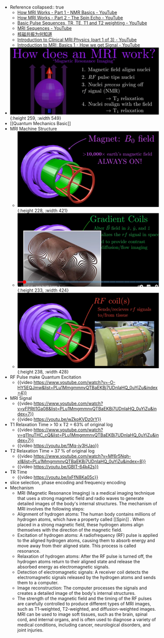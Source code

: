 - Reference
  collapsed:: true
	- [How MRI Works - Part 1 - NMR Basics - YouTube](https://www.youtube.com/watch?v=TQegSF4ZiIQ&t=628s)
	- [How MRI Works - Part 2 - The Spin Echo - YouTube](https://www.youtube.com/watch?v=M7yh0To6Wbs)
	- [Basic Pulse Sequences, TR, TE, T1 and T2 weighting - YouTube](https://www.youtube.com/watch?v=kF1hM1Y5Cho)
	- [MRI Sequences - YouTube](https://www.youtube.com/watch?v=mOt2FeGHjaY)
	- [核磁共振为何知道](https://www.bilibili.com/video/BV1di4y1y7au/?share_source=copy_web&vd_source=c03fdb1951bb4a936645ef8f5fff9461)
	- [Introduction to Clinical MRI Physics (part 1 of 3) - YouTube](https://www.youtube.com/watch?v=Yubg0cmXSQg)
	- [Introduction to MRI: Basics 1 - How we get Signal - YouTube](https://www.youtube.com/watch?v=5rjIMQqPukk)
- ![image.png](../assets/image_1681116802403_0.png){:height 259, :width 549}
- [[Quantum Mechanics Basic]]
- MRI Machine Structure
	- ![image.png](../assets/image_1681118543128_0.png){:height 228, :width 421}
	- ![image.png](../assets/image_1681118660028_0.png){:height 233, :width 424}
	- ![image.png](../assets/image_1681118674130_0.png){:height 238, :width 428}
- RF Pulse make Quantum Excitation
	- {{video https://www.youtube.com/watch?v=-O-HY5EQJmw&list=PLu1MmgmmnvQTBaEKBj7UDnIaHQ_0uYiZu&index=4}}
- MRI Signal
	- {{video https://www.youtube.com/watch?v=yFPRtl1Ga08&list=PLu1MmgmmnvQTBaEKBj7UDnIaHQ_0uYiZu&index=7}}
	- {{video https://youtu.be/wZkoKVDz0rY}}
- T1  Relaxation Time > 10 x T2 = 63% of original log
	- {{video https://www.youtube.com/watch?v=g11nuTHC_cQ&list=PLu1MmgmmnvQTBaEKBj7UDnIaHQ_0uYiZu&index=7}}
	- {{video https://youtu.be/1Mq-jy3HJao}}
- T2 Relaxation Time = 37 % of original log
	- {{video https://www.youtube.com/watch?v=Mf6r5Nqh-xI&list=PLu1MmgmmnvQTBaEKBj7UDnIaHQ_0uYiZu&index=8}}
	- {{video https://youtu.be/GBlT-64k42s}}
- TR Time
	- {{video https://youtu.be/lxFfN8Ka05c}}
- slice selection, phase encoding and frequency encoding
- Mechanism
	- MRI (Magnetic Resonance Imaging) is a medical imaging technique that uses a strong magnetic field and radio waves to generate detailed images of the body's internal structures. The mechanism of MRI involves the following steps:
	- Alignment of hydrogen atoms: The human body contains millions of hydrogen atoms, which have a property called [[Spin]] . When placed in a strong magnetic field, these hydrogen atoms align themselves with the direction of the magnetic field.
	- Excitation of hydrogen atoms: A radiofrequency (RF) pulse is applied to the aligned hydrogen atoms, causing them to absorb energy and move away from their aligned state. This process is called resonance.
	- Relaxation of hydrogen atoms: After the RF pulse is turned off, the hydrogen atoms return to their aligned state and release the absorbed energy as electromagnetic signals.
	- Detection of electromagnetic signals: A receiver coil detects the electromagnetic signals released by the hydrogen atoms and sends them to a computer.
	- Image reconstruction: The computer processes the signals and creates a detailed image of the body's internal structures.
	- The strength of the magnetic field and the timing of the RF pulses are carefully controlled to produce different types of MRI images, such as T1-weighted, T2-weighted, and diffusion-weighted images. MRI can be used to image soft tissues, such as the brain, spinal cord, and internal organs, and is often used to diagnose a variety of medical conditions, including cancer, neurological disorders, and joint injuries.